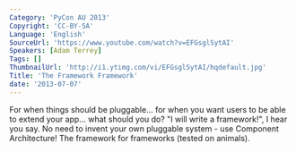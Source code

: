 ```yaml
---
Category: 'PyCon AU 2013'
Copyright: 'CC-BY-SA'
Language: 'English'
SourceUrl: 'https://www.youtube.com/watch?v=EFGsglSytAI'
Speakers: [Adam Terrey]
Tags: []
ThumbnailUrl: 'http://i1.ytimg.com/vi/EFGsglSytAI/hqdefault.jpg'
Title: 'The Framework Framework'
date: '2013-07-07'
---
```

For when things should be pluggable... for when you want users to be able to extend your app... what should you do? "I will write a framework!", I hear you say. No need to invent your own pluggable system - use Component Architecture! The framework for frameworks (tested on animals).